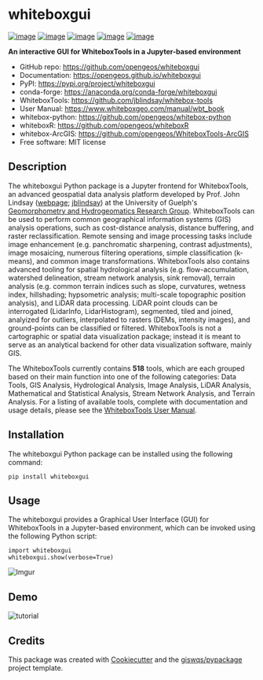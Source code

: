 # whiteboxgui

[![image](https://img.shields.io/pypi/v/whiteboxgui.svg)](https://pypi.python.org/pypi/whiteboxgui)
[![image](https://img.shields.io/conda/vn/conda-forge/whiteboxgui.svg)](https://anaconda.org/conda-forge/whiteboxgui)
[![image](https://pepy.tech/badge/whiteboxgui)](https://pepy.tech/project/whiteboxgui)
[![image](https://colab.research.google.com/assets/colab-badge.svg)](https://githubtocolab.com/opengeos/whiteboxgui/blob/master/examples/examples.ipynb)
[![image](https://mybinder.org/badge_logo.svg)](https://mybinder.org/v2/gh/opengeos/whiteboxgui/master)

**An interactive GUI for WhiteboxTools in a Jupyter-based environment**

-   GitHub repo: <https://github.com/opengeos/whiteboxgui>
-   Documentation: <https://opengeos.github.io/whiteboxgui>
-   PyPI: <https://pypi.org/project/whiteboxgui>
-   conda-forge: <https://anaconda.org/conda-forge/whiteboxgui>
-   WhiteboxTools: <https://github.com/jblindsay/whitebox-tools>
-   User Manual: <https://www.whiteboxgeo.com/manual/wbt_book>
-   whitebox-python: <https://github.com/opengeos/whitebox-python>
-   whiteboxR: <https://github.com/opengeos/whiteboxR>
-   whitebox-ArcGIS: <https://github.com/opengeos/WhiteboxTools-ArcGIS>
-   Free software: MIT license

## Description

The whiteboxgui Python package is a Jupyter frontend for WhiteboxTools, an advanced geospatial data analysis platform developed by Prof. John Lindsay ([webpage](https://jblindsay.github.io/ghrg/index.html); [jblindsay](https://github.com/jblindsay)) at the University of Guelph's [Geomorphometry and Hydrogeomatics Research Group](https://jblindsay.github.io/ghrg/index.html). WhiteboxTools can be used to perform common geographical information systems (GIS) analysis operations, such as cost-distance analysis, distance buffering, and raster reclassification. Remote sensing and image processing tasks include image enhancement (e.g. panchromatic sharpening, contrast adjustments), image mosaicing, numerous filtering operations, simple classification (k-means), and common image transformations. WhiteboxTools also contains advanced tooling for spatial hydrological analysis (e.g. flow-accumulation, watershed delineation, stream network analysis, sink removal), terrain analysis (e.g. common terrain indices such as slope, curvatures, wetness index, hillshading; hypsometric analysis; multi-scale topographic position analysis), and LiDAR data processing. LiDAR point clouds can be interrogated (LidarInfo, LidarHistogram), segmented, tiled and joined, analyized for outliers, interpolated to rasters (DEMs, intensity images), and ground-points can be classified or filtered. WhiteboxTools is not a cartographic or spatial data visualization package; instead it is meant to serve as an analytical backend for other data visualization software, mainly GIS.

The WhiteboxTools currently contains **518** tools, which are each grouped based on their main function into one of the following categories: Data Tools, GIS Analysis, Hydrological Analysis, Image Analysis, LiDAR Analysis, Mathematical and Statistical Analysis, Stream Network Analysis, and Terrain Analysis. For a listing of available tools, complete with documentation and usage details, please see the [WhiteboxTools User Manual](https://www.whiteboxgeo.com/manual/wbt_book/available_tools/index.html).

## Installation

The whiteboxgui Python package can be installed using the following command:

```
pip install whiteboxgui
```

## Usage

The whiteboxgui provides a Graphical User Interface (GUI) for WhiteboxTools in a Jupyter-based environment, which can be invoked using the following Python script:

```
import whiteboxgui
whiteboxgui.show(verbose=True)
```

![Imgur](https://i.imgur.com/z4Pm2Mt.png)

## Demo

![tutorial](https://i.imgur.com/girs2dr.gif)

## Credits

This package was created with [Cookiecutter](https://github.com/cookiecutter/cookiecutter) and the [giswqs/pypackage](https://github.com/giswqs/pypackage) project template.
